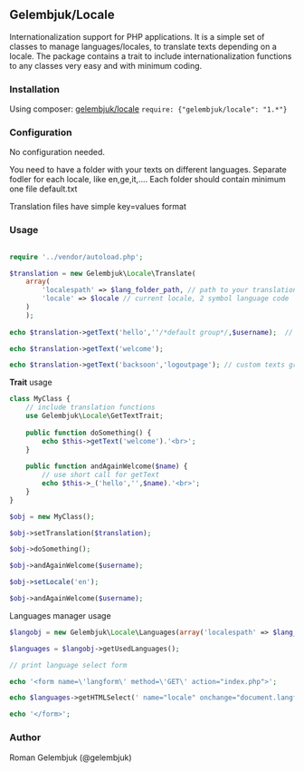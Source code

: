 ## Gelembjuk/Locale

Internationalization support for PHP applications. It is a simple set of classes to manage languages/locales, to translate texts depending on a locale.
The package contains a trait to include internationalization functions to any classes very easy and with minimum coding.

### Installation
Using composer: [gelembjuk/locale](http://packagist.org/packages/gelembjuk/locale) ``` require: {"gelembjuk/locale": "1.*"} ```


### Configuration

No configuration needed.

You need to have a folder with your texts on different languages. Separate fodler for each locale, like en,ge,it,.... Each folder should contain minimum one file default.txt

Translation files have simple key=values format

### Usage


```php

require '../vendor/autoload.php';

$translation = new Gelembjuk\Locale\Translate(
	array(
		'localespath' => $lang_folder_path, // path to your translations directory
		'locale' => $locale // current locale, 2 symbol language code
	)
	);
	
echo $translation->getText('hello',''/*default group*/,$username);  // hello = Hello, %s on our site. $username will be put in place of %s

echo $translation->getText('welcome');

echo $translation->getText('backsoon','logoutpage'); // custom texts group in a separate web site

```

**Trait** usage

```php
class MyClass {
	// include translation functions
	use Gelembjuk\Locale\GetTextTrait;
	
	public function doSomething() {
		echo $this->getText('welcome').'<br>';
	}
	
	public function andAgainWelcome($name) {
		// use short call for getText
		echo $this->_('hello','',$name).'<br>';
	}
}

$obj = new MyClass();

$obj->setTranslation($translation);

$obj->doSomething();

$obj->andAgainWelcome($username);

$obj->setLocale('en');

$obj->andAgainWelcome($username);

```

Languages manager usage


```php
$langobj = new Gelembjuk\Locale\Languages(array('localespath' => $lang_folder_path));

$languages = $langobj->getUsedLanguages();

// print language select form

echo '<form name=\'langform\' method=\'GET\' action="index.php">';

echo $languages->getHTMLSelect(' name="locale" onchange="document.langform.submit()" ',$locale/*current selected locale*/);

echo '</form>';

```

### Author

Roman Gelembjuk (@gelembjuk)

